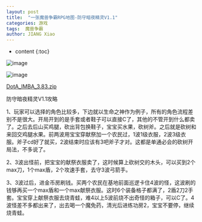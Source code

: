 ```yaml
---
layout: post
title:  "一张魔兽争霸RPG地图-防守暗夜精灵V1.1"
categories: 游戏
tags:  魔兽争霸  
author: JIANG Xiao
---
```


* content
{:toc}

![image](https://user-images.githubusercontent.com/69498712/174216975-5474845d-1e11-4e0a-ba86-0377b59ee976.png)

![image](https://user-images.githubusercontent.com/69498712/174216990-4b323310-f9a2-4823-8c69-0e87eba94a96.png)

[DotA_IMBA_3.83.zip](https://github.com/jxlz1314/jxlz1314.github.io/files/8924424/DotA_IMBA_3.83.zip)

防守暗夜精灵V1.1攻略

1、玩家可以选择的角色比较多，下边就以生命之神作为例子，所有的角色流程差别不是很大。开局开到的是手套或者鞋子可以直接C了，其他的不管开到什么都卖了。之后去后山买鸡腿，砍出背包换鞋子，宝宝买水果，砍树斧。之后就是砍树和来回交鸡腿水果。前两波用宝宝穿献祭加一个农民过，1波1级衣服，2波3级衣服。斧子cd好了就买，2波结束时应该有3吧斧子才对。这都是单通必会的砍树开局法，不多说了。

2、3波出怪前，把宝宝的献祭衣服卖了，这时候算上砍树交的木头，可以买到2个max刀，1个max盾，2个攻速手套，去守3波弓箭手。

3、3波过后，进金币房刷钱。买两个农民在基地前面巡逻卡住4波的怪，这波刷的钱够再买一个max盾和一个max献祭衣服。这时6个装备格子都满了，2盾2刀2手套。宝宝穿上献祭衣服去烧青蛙，难4以上5波前烧不出奇怪的箱子，可以C了。4波怪差不多都出来了，出去喝一个魔免药，清光后进练功房2，宝宝不要停，继续烧青蛙。
